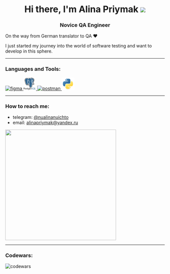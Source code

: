 <h1 align="center">Hi there, I'm Alina Priymak
<img src="https://github.com/blackcater/blackcater/raw/main/images/Hi.gif" height="32"/></h1>
<h3 align="center">Novice QA Engineer </h3>


On the way from German translator to QA :heart:

I just started my journey into the world of software testing and want to develop in this sphere.

____

### Languages and Tools:
<p align="left"> <a href="https://www.figma.com/" target="_blank" rel="noreferrer"> <img src="https://www.vectorlogo.zone/logos/figma/figma-icon.svg" alt="figma" width="40" height="40"/> </a> <a href="https://www.postgresql.org" target="_blank" rel="noreferrer"> <img src="https://raw.githubusercontent.com/devicons/devicon/master/icons/postgresql/postgresql-original-wordmark.svg" alt="postgresql" width="40" height="40"/> </a> <a href="https://postman.com" target="_blank" rel="noreferrer"> <img src="https://www.vectorlogo.zone/logos/getpostman/getpostman-icon.svg" alt="postman" width="40" height="40"/> </a> <a href="https://www.python.org" target="_blank" rel="noreferrer"> <img src="https://raw.githubusercontent.com/devicons/devicon/master/icons/python/python-original.svg" alt="python" width="40" height="40"/> </a> </p>

____

### How to reach me: 
  + telegram: [@nualinanuichto](https://t.me/nualinanuichto)
  + email: alinapriymak@yandex.ru

<img src="https://gifdb.com/images/high/black-cat-typing-fast-z5sz7os422wrp0pt.gif" align="center" height="350px" width="350px">

____

### Codewars:

![codewars](https://www.codewars.com/users/alinapriymak/badges/large)
